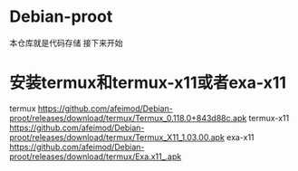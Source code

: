 # Debian-proot
本仓库就是代码存储
接下来开始
# 安装termux和termux-x11或者exa-x11
termux
https://github.com/afeimod/Debian-proot/releases/download/termux/Termux_0.118.0+843d88c.apk termux-x11
https://github.com/afeimod/Debian-proot/releases/download/termux/Termux_X11_1.03.00.apk exa-x11
https://github.com/afeimod/Debian-proot/releases/download/termux/Exa.x11_.apk


